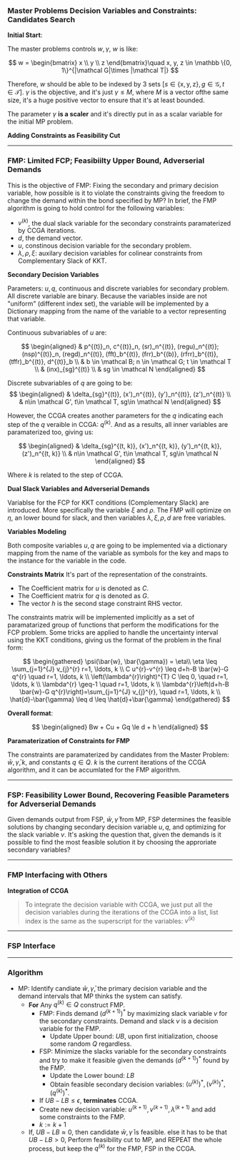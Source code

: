 ### **Master Problems Decision Variables and Constraints: Candidates Search**

**Initial Start**: 

The master problems controls $w, \gamma$, $w$ is like: 

$$
w = \begin{bmatrix}
    x
    \\
    y
    \\ 
    z
\end{bmatrix}\quad 
x, y, z \in \mathbb \{0, 1\}^{|\mathcal G|\times |\mathcal T|}
$$

Therefore, $w$ should be able to be indexed by 3 sets $[s\in \{\text{x}, \text{y}, \text{z}\}, g \in \mathcal G, t\in \mathcal T]$. $\gamma$ is the objective, and it's just $\gamma \le M$, where $M$ is a vector ofthe same size, it's a huge positive vector to ensure that it's at least bounded. 

The parameter $\gamma$ **is a scaler** and it's directly put in as a scalar variable for the initial MP problem. 


**Adding Constraints as Feasibility Cut**



---
### **FMP: Limited FCP; Feasibiilty Upper Bound, Adverserial Demands**

This is the objective of FMP: Fixing the secondary and primary decision variable, how possible is it to violate the constraints giving the freedom to change the demand within the bond specified by MP? In brief, the FMP algorithm is going to hold control for the following variables: 

* $v^{(k)}$, the dual slack variable for the secondary constraints paramaterized by CCGA iterations. 
* $d$, the demand vector. 
* $u$, constinous decision variable for the secondary problem. 
* $\lambda, \rho, \xi$: auxilary decision variables for colinear constraints from Complementary Slack of KKT.  



**Secondary Decision Variables**

Parameters: $u, q$, continuous and discrete variables for secondary problem. All discrete variable are binary. Because the variables inside are not "uniform" (different index set), the variable will be implemented by a Dictionary mapping from the name of the variable to a vector representing that variable. 

Continuous subvariables of $u$ are: 

$$
\begin{aligned}
    & p^{(t)}_n, c^{(t)}_n, (sr)_n^{(t)}, (regu)_n^{(t)}; (nsp)^{(t)}_n, (regd)_n^{(t)}, 
    (fft)_b^{(t)}, (frr)_b^{(b)}, (rfrr)_b^{(t)}, (tffr)_b^{(t)}, d^{(t)}_b
    \\
    & b \in \mathcal B; n \in \mathcal G; t \in \mathcal T
    \\
    & (inx)_{sg}^{(t)}
    \\
    & sg \in \mathcal N
\end{aligned}
$$

Discrete subvariables of $q$ are going to be:
$$
\begin{aligned}
    & \delta_{sg}^{(t)}, (x')_n^{(t)}, (y')_n^{(t)}, (z')_n^{(t)}
    \\
    & n\in \mathcal G', t\in \mathcal T, sg\in \mathcal N
\end{aligned}
$$

However, the CCGA creates another parameters for the $q$ indicating each step of the $q$ veraible in CCGA: $q^{(k)}$. And as a results, all inner variables are paramaterized too, giving us: 

$$
\begin{aligned}
    & \delta_{sg}^{(t, k)}, (x')_n^{(t, k)}, (y')_n^{(t, k)}, (z')_n^{(t, k)}
    \\
    & n\in \mathcal G', t\in \mathcal T, sg\in \mathcal N
\end{aligned}
$$

Where $k$ is related to the step of CCGA. 


**Dual Slack Variables and Adverserial Demands**

Variablse for the FCP for KKT conditions (Complementary Slack) are introduced. More specifically the variable $\xi$ and $\rho$. The FMP will optimize on $\eta$, an lower bound for slack, and then variables $\lambda, \xi, \rho, d$ are free variables. 



**Variables Modeling**

Both composite variables $u, q$ are going to be implemented via a dictionary mapping from the name of the variable as symbols for the key and maps to the instance for the variable in the code. 

**Constraints Matrix**
It's part of the representation of the constraints. 

* The Coefficient matrix for $u$ is denoted as $C$. 
* The Coefficient matrix for $q$ is denoted as $G$. 
* The vector $h$ is the second stage constraint RHS vector. 

The constraints matrix will be implemented implicitly as a set of paramatarized group of functions that perform the modifications for the FCP problem. Some tricks are applied to handle the uncertainty interval using the KKT conditions, giving us the format of the problem in the final form: 

$$
\begin{gathered}
    \psi(\bar{w}, \bar{\gamma}) = \eta\\
    \eta \leq \sum_{j=1}^{J} v_{j}^{r} r=1, \ldots, k \\
    C u^{r}-v^{r} \leq d+h-B \bar{w}-G q^{r} \quad r=1, \ldots, k \\
    \left(\lambda^{r}\right)^{T} C \leq 0, \quad r=1, \ldots, k \\
    \lambda^{r} \geq-1 \quad r=1, \ldots, k \\
    \lambda^{r}\left(d+h-B \bar{w}-G q^{r}\right)=\sum_{j=1}^{J} v_{j}^{r}, \quad r=1, \ldots, k \\
    \hat{d}-\bar{\gamma} \leq d \leq \hat{d}+\bar{\gamma}
\end{gathered}
$$

**Overall format**: 

$$
\begin{aligned}
    Bw + Cu + Gq \le d + h
\end{aligned}
$$

**Paramaterization of Constraints for FMP**


The constraints are paramaterized by candidates from the Master Problem: $\bar{w}, \bar{\gamma}, k$, and constants $q\in Q$. $k$ is the current iterations of the CCGA algorithm, and it can be accumlated for the FMP algorithm. 


---
### **FSP: Feasibility Lower Bound, Recovering Feasible Parameters for Adverserial Demands**

Given demands output from FSP, $\bar{w}, \bar{\gamma}$ from MP, FSP determines the feasible solutions by changing secondary decision variable $u, q$, and optimizing for the slack variable $v$. It's asking the question that, given the demands is it possible to find the most feasible solution it by choosing the approriate secondary variables? 







---
### **FMP Interfacing with Others**

**Integration of CCGA**

> To integrate the decision variable with CCGA, we just put all the decision variables during the iterations of the CCGA into a list, list index is the same as the superscript for the variables: $v^{(k)}$




---
### **FSP Interface**




---
### **Algorithm**
* MP: Identify candiate $\bar{w}, \bar{\gamma}$, the primary decision variable and the demand intervals that MP thinks the system can satisfy. 
  * **For** Any $q^{(k)}\in Q$ construct FMP. 
    * FMP: Finds demand $(d^{(k + 1)})^*$ by maximizing slack variable $v$ for the secondary constraints. Demand and slack $v$ is a decision variable for the FMP. 
      * Update Upper bound: $UB$, upon first initialization, choose some random $Q$ regardless. 
    * FSP: Minimize the slacks variable for the secondary constraints and try to make it feasible given the demands $(d^{(k + 1)})^*$ found by the FMP. 
      * Update the Lower bound: $LB$
      * Obtain feasible secondary decision variables: $(u^{(k)})^*, (v^{(k)})^*, (q^{(k)})^*$. 
    * If $UB - LB \le \epsilon$, **terminates** CCGA. 
    * Create new decision variable: $u^{(k + 1)}, v^{(k + 1)}, \lambda^{(k + 1)}$ and add some constraints to the FMP. 
    * $k:= k + 1$
  * If, $UB - LB \approx 0$, then candidate $\bar{w}, \bar{\gamma}$ is feasible. else it has to be that $UB - LB > 0$, Perform feasibility cut to MP, and REPEAT the whole process, but keep the $q^{(k)}$ for the FMP, FSP in the CCGA. 


